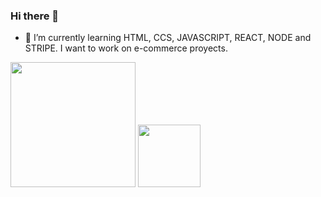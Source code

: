 ### Hi there 👋


- 🌱 I’m currently learning HTML, CCS, JAVASCRIPT, REACT, NODE and STRIPE.
      I want to work on e-commerce proyects.

<img src="https://dobsondev.com/wp-content/uploads/2017/05/css-featured-image-1024x512.jpg" hight=200 width=200>
<img src="https://ih0.redbubble.net/image.127584817.4804/sticker,375x360.u2.png" hight=100 width=100>    
      

